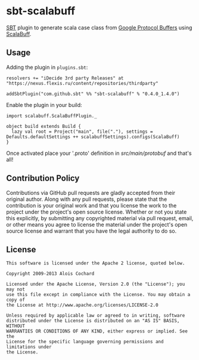 # sbt-scalabuff

[SBT](http://github.com/harrah/xsbt) plugin to generate scala case class from [Google Protocol Buffers](https://developers.google.com/protocol-buffers/) using [ScalaBuff](https://github.com/SandroGrzicic/ScalaBuff).

## Usage

Adding the plugin in `plugins.sbt`:

    resolvers += "iDecide 3rd party Releases" at "https://nexus.flexis.ru/content/repositories/thirdparty"

    addSbtPlugin("com.github.sbt" %% "sbt-scalabuff" % "0.4.0_1.4.0")    

Enable the plugin in your build:

    import scalabuff.ScalaBuffPlugin._

    object build extends Build {
      lazy val root = Project("main", file("."), settings = Defaults.defaultSettings ++ scalabuffSettings).configs(ScalaBuff)
    }

Once activated place your '.proto' definition in *src/main/protobuf* and that's all!

## Contribution Policy

Contributions via GitHub pull requests are gladly accepted from their original author.
Along with any pull requests, please state that the contribution is your original work and 
that you license the work to the project under the project's open source license.
Whether or not you state this explicitly, by submitting any copyrighted material via pull request, 
email, or other means you agree to license the material under the project's open source license and 
warrant that you have the legal authority to do so.

## License

    This software is licensed under the Apache 2 license, quoted below.

    Copyright 2009-2013 Alois Cochard 

    Licensed under the Apache License, Version 2.0 (the "License"); you may not
    use this file except in compliance with the License. You may obtain a copy of
    the License at http://www.apache.org/licenses/LICENSE-2.0

    Unless required by applicable law or agreed to in writing, software
    distributed under the License is distributed on an "AS IS" BASIS, WITHOUT
    WARRANTIES OR CONDITIONS OF ANY KIND, either express or implied. See the
    License for the specific language governing permissions and limitations under
    the License.
